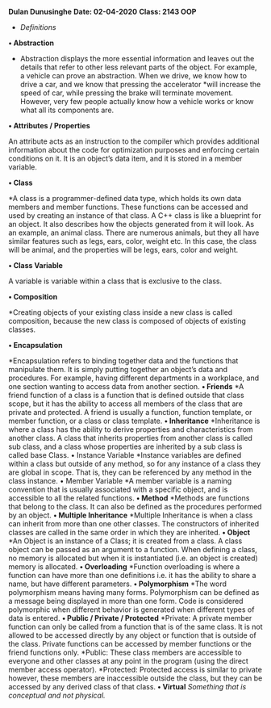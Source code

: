 **Dulan Dunusinghe**
**Date: 02-04-2020**
**Class: 2143 OOP**
* *Definitions*

**• Abstraction**

* Abstraction displays the more essential information and leaves out the details that refer to other less relevant parts of the object. For example, a vehicle can prove an abstraction. When we drive, we know how to drive a car, and we know that pressing the accelerator *will increase the speed of car, while pressing the brake will terminate movement. However, very few people actually know how a vehicle works or know what all its components are.


**• Attributes / Properties**

An attribute acts as an instruction to the compiler which provides additional information about the code for optimization purposes and enforcing certain conditions on it. It is an object’s data item, and it is stored in a member variable.

**• Class**

*A class is a programmer-defined data type, which holds its own data members and member functions. These functions can be accessed and used by creating an instance of that class. A C++ class is like a blueprint for an object. It also describes how the objects generated from it will look. As an example, an animal class. There are numerous animals, but they all have similar features such as legs, ears, color, weight etc. In this case, the class will be animal, and the properties will be legs, ears, color and weight.

**• Class Variable**

A variable is variable within a class that is exclusive to the class.

**• Composition**

*Creating objects of your existing class inside a new class is called composition, because the new class is composed of objects of existing classes.

**• Encapsulation**

*Encapsulation refers to binding together data and the functions that manipulate them. It is simply putting together an object’s data and procedures. For example, having different departments in a workplace, and one section wanting to access data from another section.
**• Friends**
*A friend function of a class is a function that is defined outside that class scope, but it has the ability to access all members of the class that are private and protected. A friend is usually a function, function template, or member function, or a class or class template.
**• Inheritance**
*Inheritance is where a class has the ability to derive properties and characteristics from another class. A class that inherits properties from another class is called sub class, and a class whose properties are inherited by a sub class is called base Class.
• Instance Variable
*Instance variables are defined within a class but outside of any method, so for any instance of a class they are global in scope. That is, they can be referenced by any method in the class instance.
• Member Variable
*A member variable is a naming convention that is usually associated with a specific object, and is accessible to all the related functions.
**• Method**
*Methods are functions that belong to the class. It can also be defined as the procedures performed by an object.
**• Multiple Inheritance**
*Multiple Inheritance is when a class can inherit from more than one other classes. The constructors of inherited classes are called in the same order in which they are inherited.
**• Object**
*An Object is an instance of a Class; it is created from a class. A class object can be passed as an argument to a function. When defining a class, no memory is allocated but when it is instantiated (i.e. an object is created) memory is allocated.
**• Overloading**
*Function overloading is where a function can have more than one definitions i.e. it has the ability to share a name, but have different parameters.
**• Polymorphism**
*The word polymorphism means having many forms. Polymorphism can be defined as a message being displayed in more than one form. Code is considered polymorphic when different behavior is generated when different types of data is entered.
**• Public / Private / Protected**
*Private: A private member function can only be called from a function that is of the same class. It is not allowed to be accessed directly by any object or function that is outside of the class. Private functions can be accessed by member functions or the friend functions only.
*Public: These class members are accessible to everyone and other classes at any point in the program (using the direct member access operator).
*Protected: Protected access is similar to private however, these members are inaccessible outside the class, but they can be accessed by any derived class of that class.
**• Virtual**
*Something that is conceptual and not physical.*
